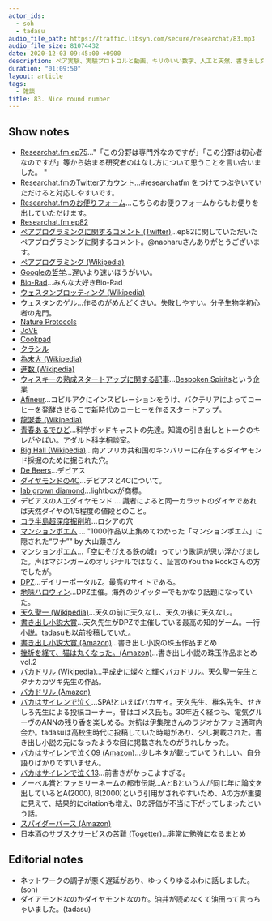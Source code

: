 ```yaml
---
actor_ids:
  - soh
  - tadasu
audio_file_path: https://traffic.libsyn.com/secure/researchat/83.mp3
audio_file_size: 81074432
date: 2020-12-03 09:45:00 +0900
description: ペア実験、実験プロトコルと動画、キリのいい数字、人工と天然、書き出し文、オススメされた漫画を読んでいない問題について話しました。
duration: "01:09:50"
layout: article
tags:
  - 雑談
title: 83. Nice round number
---
```


## Show notes
- [Researchat.fm ep75](https://researchat.fm/episode/75)..."「この分野は専門外なのですが」「この分野は初心者なのですが」等から始まる研究者のはなし方について思うことを言い合いました。 "
- [Researchat.fmのTwitterアカウント](https://twitter.com/researchat_fm)...#researchatfm をつけてつぶやいていただけると対応しやすいです。
- [Researchat.fmのお便りフォーム](https://researchat.fm/form.html)...こちらのお便りフォームからもお便りを出していただけます。
- [Researchat.fm ep82](https://researchat.fm/episode/82)
- [ペアプログラミングに関するコメント (Twitter)](https://twitter.com/naoharu/status/1331437494462648321)...ep82に関していただいたペアプログラミングに関するコメント。@naoharuさんありがとうございます。
- [ペアプログラミング (Wikipedia)](https://ja.wikipedia.org/wiki/%E3%83%9A%E3%82%A2%E3%83%97%E3%83%AD%E3%82%B0%E3%83%A9%E3%83%9F%E3%83%B3%E3%82%B0)
- [Googleの哲学](https://www.google.com/about/philosophy.html?hl=JA)...遅いより速いほうがいい。
- [Bio-Rad](https://www.bio-rad.com/)...みんな大好きBio-Rad
- [ウェスタンブロッティング (Wikipedia)](https://ja.wikipedia.org/wiki/%E3%82%A6%E3%82%A7%E3%82%B9%E3%82%BF%E3%83%B3%E3%83%96%E3%83%AD%E3%83%83%E3%83%86%E3%82%A3%E3%83%B3%E3%82%B0)
- ウェスタンのゲル...作るのがめんどくさい。失敗しやすい。分子生物学初心者の鬼門。
- [Nature Protocols](https://www.nature.com/nprot/)
- [JoVE](https://www.jove.com/)
- [Cookpad](https://cookpad.com/)
- [クラシル](https://www.kurashiru.com/)
- [為末大 (Wikipedia)](https://ja.wikipedia.org/wiki/%E7%82%BA%E6%9C%AB%E5%A4%A7)
- [進数 (Wikipedia)](https://ja.wikipedia.org/wiki/%E9%80%B2%E6%95%B0)
- [ウィスキーの熟成スタートアップに関する記事](https://www.afpbb.com/articles/-/3309033)...[Bespoken Spirits](https://www.bespokenspirits.com/)という企業
- [Afineur](https://www.afineur.com)...コピルアクにインスピレーションをうけ、バクテリアによってコーヒーを発酵させるこで新時代のコーヒーを作るスタートアップ。
- [龍涎香 (Wikipedia)](https://ja.wikipedia.org/wiki/%E9%BE%8D%E6%B6%8E%E9%A6%99)
- [青春あるでひど](http://www.dehido.com/)...科学ポッドキャストの先達。知識の引き出しとトークのキレがやばい。アダルト科学相談室。
- [Big Hall (Wikipedia)](https://en.wikipedia.org/wiki/Big_Hole)...南アフリカ共和国のキンバリーに存在するダイヤモンド採掘のために掘られた穴。
- [De Beers](https://www.debeers.com/en-us/home)...デビアス
- [ダイヤモンドの4C](https://www.gia.edu/JP/gia-news-research/diamond-quality-short-history-4cs)...デビアスと4Cについて。
- [lab grown diamond](https://lightboxjewelry.com/collections/)...lightboxが商標。
- デビアスの人工ダイヤモンド ... 識者によると同一カラットのダイヤであれば天然ダイヤの1/5程度の値段とのこと。
- [コラ半島超深度掘削坑](https://ja.wikipedia.org/wiki/%E3%82%B3%E3%83%A9%E5%8D%8A%E5%B3%B6%E8%B6%85%E6%B7%B1%E5%BA%A6%E6%8E%98%E5%89%8A%E5%9D%91)...ロシアの穴
- [マンションポエム](https://bunshun.jp/articles/-/10004) ... "1000作品以上集めてわかった「マンションポエム」に隠された“ワナ”" by 大山顕さん
- [マンションポエム](https://dailyportalz.jp/kiji/170728200270)...「空にそびえる鉄の城」っていう歌詞が思い浮かびました。声はマジンガーZのオリジナルではなく、証言のYou the Rockさんの方でしたが。
- [DPZ](https://dailyportalz.jp/)...デイリーポータルZ。最高のサイトである。
- [地味ハロウィン](https://dailyportalz.jp/kiji/jimihalloween2020_pictures)...DPZ主催。海外のツイッターでもかなり話題になっていた。
- [天久聖一 (Wikipedia)](https://ja.wikipedia.org/wiki/%E5%A4%A9%E4%B9%85%E8%81%96%E4%B8%80)...天久の前に天久なし、天久の後に天久なし。
- [書き出し小説大賞](https://dailyportalz.jp/kiji/121103158198)...天久先生がDPZで主催している最高の知的ゲーム。一行小説。tadasuも以前投稿していた。
- [書き出し小説大賞 (Amazon)](https://www.amazon.co.jp/dp/4103369310/?tag=researchatf04-22)...書き出し小説の珠玉作品まとめ
- [挫折を経て、猫は丸くなった。(Amazon)](https://www.amazon.co.jp/dp/4103369329/?tag=researchatf04-22)...書き出し小説の珠玉作品まとめ vol.2
- [バカドリル (Wikipedia)](https://ja.wikipedia.org/wiki/%E3%83%90%E3%82%AB%E3%83%89%E3%83%AA%E3%83%AB)...平成史に燦々と輝くバカドリル。天久聖一先生とタナカカツキ先生の作品。
- [バカドリル (Amazon)](https://www.amazon.co.jp/dp/4594016162/?tag=researchatf04-22)
- [バカはサイレンで泣く](https://nikkan-spa.jp/bakasai)...SPA!といえばバカサイ。天久先生、椎名先生、せきしろ先生による投稿コーナー。昔はゴメス氏も。30年近く経つも、電気グルーヴのANNの残り香を楽しめる。対抗は伊集院さんのラジオかファミ通町内会か。tadasuは高校生時代に投稿していた時期があり、少し掲載された。書き出し小説の元になったような回に掲載されたのがうれしかった。
- [バカはサイレンで泣く09 (Amazon)](https://www.amazon.co.jp/dp/4594059430/?tag=researchatf04-22)...少しネタが載っていてうれしい。自分語りばかりですいません。
- [バカはサイレンで泣く13](http://bakadrill.com/pc/)...前書きがかっこよすぎる。
- ノーベル賞とファミリーネームの都市伝説...AとBという人が同じ年に論文を出しているとA(2000), B(2000)という引用がされやすいため、Aの方が重要に見えて、結果的にcitationも増え、Bの評価が不当に下がってしまったという話。
- [スパイダーバース (Amazon)](https://www.amazon.co.jp/dp/B07RQHH1GN/?tag=researchatf04-22)
- [日本酒のサブスクサービスの苦難 (Togetter)](https://togetter.com/li/1433089)...非常に勉強になるまとめ

## Editorial notes
- ネットワークの調子が悪く遅延があり、ゆっくりゆるふわに話しました。(soh)
- ダイアモンドなのかダイヤモンドなのか。油井が読めなくて油田って言っちゃいました。(tadasu)
